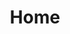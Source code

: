---
title: Home
layout: home

hero:
  name: "Wotaku"
  text: "The Otaku Index"
  tagline: A diverse range of resources related to japanese media and language
  image: /static/asset/Padoru.png
  actions:
    - theme: brand
      text: Quick Start
      link: /qs.md
    - theme: alt
      text: Discord
      link: https://discord.gg/WYchhG8z8T

features:
  - title: Websites
    details: Websites for anime, manga, music, light novels & games
    icon: 🌏
    link: /websites.md
  - title: Software
    details: Software for every Operating System
    icon: 💾
    link: /software.md
  - title: NSFW
    details: ahem... ahem....
    icon: 🔞
    link: /nsfw.md
  - title: Glossary
    details: General, anime and manga terms explained
    icon: 📖
    link: /glossary/general.md


---